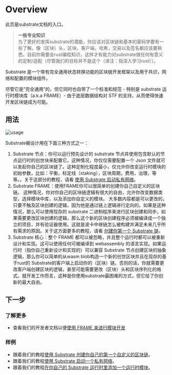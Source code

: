 # Overview
此页是substrate文档的入口。

>**一些专业知识**  
>为了更好的发挥substrate的潜能，你应该对区块链和基本的密码学要有一些了解。像（区块）头，区块，客户端，哈希，交易以及签名都应该要熟悉。目前你需要会rust编程知识，这样才有能力对substrate做任何有意义的定制/适配（尽管我们的目标并不是这个（译注：指深入学习rust））。

Substrate 是一个带有完全通用状态转换功能的区块链开发框架以及用于共识，网络和配置的模块组件。

尽管它是“完全通用”的，但它同时也自带了一个标准和规范 - 特别是 substrate 运行时模块库（a.k.a FRAME）- 由于底层数据结构对 STF 的支持，从而使得快速开发区块链成为可能。

## 用法
![usage](https://substrate.dev/docs/assets/technical-freedom.png)

Substrate被设计用在下面三种方式之一：
1. Substrate 节点：你可以运行预先设计的 substrate 节点并使用包含默认的节点运行时的创世块来配置它。这种情况，你仅仅需要配置一个 Json 文件就可以发起你自己的区块链了。这种定制化程度最小，仅允许你改变运行时模块的初始参数，比如：平衡，标定线（staking），区块周期，费用，治理，等等。。关于这部分的教程，请看 [使用 Substrate 启动私有网络](https://substrate.dev/docs/en/tutorials/start-a-private-network/)。
2. Substrate FRAME：使用FRAME你可以很简单的创建你自己自定义的区块链。 这种情况，你对你自己的区块链逻辑有很大的自由，允许你改变数据类型，选择模块中库，以及添加你自定义的模块。 大多数内容都是可以更改的，只要不触及区块创建的逻辑，因为他是通过链上逻辑进行定向的。如果是这种情况，那么可以使用现存的 substrate 二进制程序来进行区块创建和同步。如果需要更改区块创建的逻辑，那么这个新的区块创建程序必须被编译成一个独立的项目，并有验证器使用。这就是波卡中继链怎么被构建并满足未来几乎所有需求的原因。关于这方面更多的教程，请看 [创建你第一个 Substrate 链](https://substrate.dev/docs/en/tutorials/。creating-your-first-substrate-chain/)。
3. Substrate 核心：整个 FRAME 都可以被忽略，并且整个运行时都可以被重新设计和实现。这可以使用任何可被编译到 webassembly 的语言实现。如果运行时（指你自己重新设计和实现的）可以兼容 Substrate 节点创建区块的抽象逻辑，那么你可以简单的从wasm blob构造一个新的创世区块并且在现存的基于rust的 Substrate的客户端上启动你的（区块）链。否则的话，你就需要更改客户端创建区块的逻辑，甚至可能需要更改（区块）头和区块序列化的格式。就开发工作而言，这种是你使用substrate最困难的方式，但它给了你创新的最大自由。

## 下一步

### 了解更多
* 查看我们的开发者文档以便[使用 FRAME 来进行模块开发](https://substrate.dev/docs/en/development/module/)

### 样例
* 跟着我们的教程[使用 Substrate 创建你自己的第一个自定义的区块链](https://substrate.dev/docs/en/tutorials/creating-your-first-substrate-chain/index)。
* 跟着我们的教程[使用 Substrate 启动一个私有网络](https://substrate.dev/docs/en/tutorials/start-a-private-network-with-substrate)。
* 跟着我们的教程[在你自己的 Substrate 运行时里添加一个运行时模块](https://substrate.dev/docs/en/tutorials/adding-a-module-to-your-runtime)。